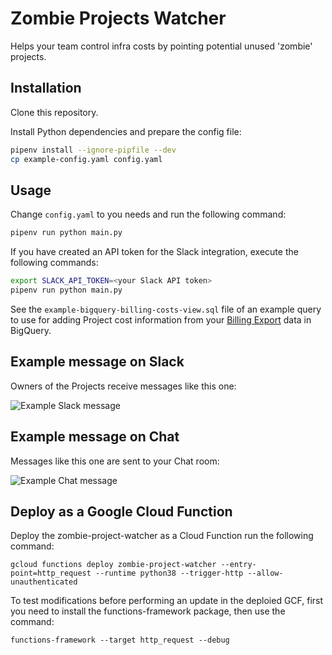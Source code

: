 # Zombie Projects Watcher

Helps your team control infra costs by pointing potential unused 'zombie' projects.

## Installation

Clone this repository.

Install Python dependencies and prepare the config file:

```bash
pipenv install --ignore-pipfile --dev
cp example-config.yaml config.yaml
```

## Usage

Change `config.yaml` to you needs and run the following command:

```bash
pipenv run python main.py
```

If you have created an API token for the Slack integration, execute the following commands:

```bash
export SLACK_API_TOKEN=<your Slack API token>
pipenv run python main.py
```

See the `example-bigquery-billing-costs-view.sql` file of an example query to use for adding Project cost information from your [Billing Export](https://cloud.google.com/billing/docs/how-to/export-data-bigquery) data in BigQuery.

## Example message on Slack

Owners of the Projects receive messages like this one:

![Example Slack message](example-slack-message.png?raw=true "Example Slack message")

## Example message on Chat

Messages like this one are sent to your Chat room:

![Example Chat message](example-chat-message.png?raw=true "Example Chat message")

## Deploy as a Google Cloud Function

Deploy the zombie-project-watcher as a Cloud Function run the following command:

```
gcloud functions deploy zombie-project-watcher --entry-point=http_request --runtime python38 --trigger-http --allow-unauthenticated
```

To test modifications before performing an update in the deploied GCF, first you need to install the functions-framework package, then use the command:

```
functions-framework --target http_request --debug
```

